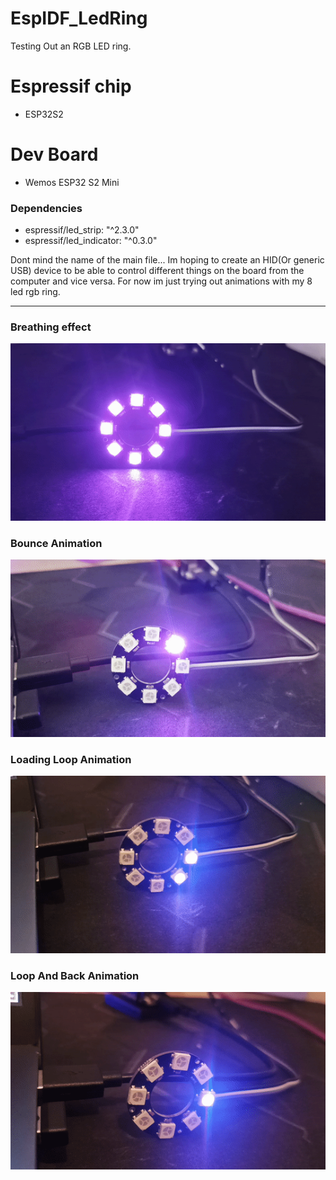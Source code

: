 # EspIDF_LedRing
Testing Out an RGB LED ring.

# Espressif chip
  - ESP32S2 
# Dev Board
  - Wemos ESP32 S2 Mini

### Dependencies
  - espressif/led_strip: "^2.3.0"
  - espressif/led_indicator: "^0.3.0"


Dont mind the name of the main file...
Im hoping to create an HID(Or generic USB) device to be able to control different things on the board from the computer and vice versa.
For now im just trying out animations with my 8 led rgb ring.

---

### Breathing effect

![Breathing](./assets/ezgif.com-video-to-gif.gif)


### Bounce Animation

![Breathing](./assets/ezgif.com-video-to-gif%20(1).gif)


### Loading Loop Animation

![Breathing](./assets/ezgif.com-video-to-gif%20(2).gif)

### Loop And Back Animation

![Breathing](./assets/ezgif.com-video-to-gif%20(3).gif)